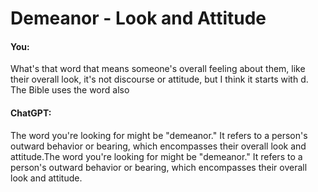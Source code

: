 # Demeanor - Look and Attitude

#### You:
What's that word that means someone's overall feeling about them, like their overall look, it's not discourse or attitude, but I think it starts with d. The Bible uses the word also

#### ChatGPT:
The word you're looking for might be "demeanor." It refers to a person's outward behavior or bearing, which encompasses their overall look and attitude.The word you're looking for might be "demeanor." It refers to a person's outward behavior or bearing, which encompasses their overall look and attitude.
